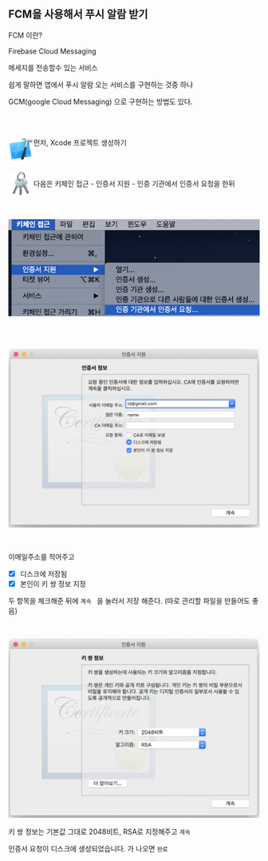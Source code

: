 ## FCM을 사용해서 푸시 알람 받기

FCM 이란?

Firebase Cloud Messaging 

메세지를 전송할수 있는 서비스

쉽게 말하면 앱에서 푸시 알람 오는 서비스를 구현하는 것중 하나

GCM(google Cloud Messaging) 으로 구현하는 방법도 있다.

<br/>

<br/>

<img src="images/xcode.png" width="10%" align = "left">    먼저, Xcode 프로젝트 생성하기 





<br/>

<br/>

<img src="images/key.png" width="10%" align = "left"> 

다음은 키체인 접근 - 인증서 지원 - 인증 기관에서 인증서 요청을 한뒤

<br/>

<br/>

![img1](images/img1.png)

<br/>

<br/>

![img1](images/img2.png)



<br/> 

이메일주소를 적어주고 

- [x] 디스크에 저장됨
- [x] 본인이 키 쌍 정보 지정

두 항목을 체크해준 뒤에 `계속 ` 을 눌러서 저장 해준다.  (따로 관리할 파일을 만들어도 좋음)

<br/>

![img1](images/img3.png)

키 쌍 정보는 기본값 그대로 2048비트, RSA로 지정해주고 `계속`  

인증서 요청이 디스크에 생성되었습니다. 가 나오면 `완료`

